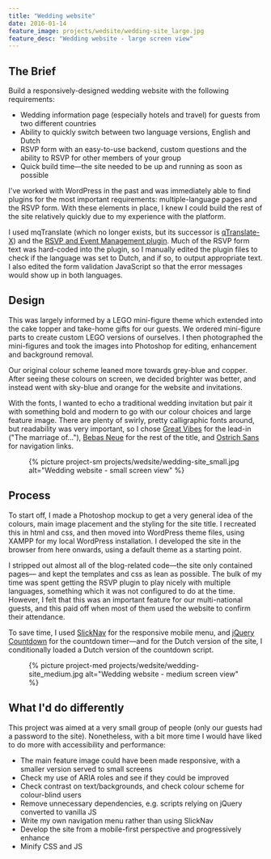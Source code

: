 ```yaml
---
title: "Wedding website"
date: 2016-01-14
feature_image: projects/wedsite/wedding-site_large.jpg
feature_desc: "Wedding website - large screen view"
---
```

## The Brief

Build a responsively-designed wedding website with the following requirements:

- Wedding information page (especially hotels and travel) for guests from two different countries
- Ability to quickly switch between two language versions, English and Dutch
- RSVP form with an easy-to-use backend, custom questions and the ability to RSVP for other members of your group
- Quick build time&mdash;the site needed to be up and running as soon as possible

I've worked with WordPress in the past and was immediately able to find plugins for the most important requirements: multiple-language pages and the RSVP form. With these elements in place, I knew I could build the rest of the site relatively quickly due to my experience with the platform.

I used mqTranslate (which no longer exists, but its successor is [qTranslate-X](https://wordpress.org/plugins/qtranslate-x/)) and the [RSVP and Event Management plugin](https://wordpress.org/plugins/rsvp/). Much of the RSVP form text was hard-coded into the plugin, so I manually edited the plugin files to check if the language was set to Dutch, and if so, to output appropriate text. I also edited the form validation JavaScript so that the error messages would show up in both languages.

## Design

This was largely informed by a LEGO mini-figure theme which extended into the cake topper and take-home gifts for our guests. We ordered mini-figure parts to create custom LEGO versions of ourselves. I then photographed the mini-figures and took the images into Photoshop for editing, enhancement and background removal.

Our original colour scheme leaned more towards grey-blue and copper. After seeing these colours on screen, we decided brighter was better, and instead went with sky-blue and orange for the website and invitations.

With the fonts, I wanted to echo a traditional wedding invitation but pair it with something bold and modern to go with our colour choices and large feature image. There are plenty of swirly, pretty calligraphic fonts around, but readability was very important, so I chose [Great Vibes](https://www.google.com/fonts/specimen/Great+Vibes) for the lead-in ("The marriage of..."), [Bebas Neue](https://www.fontsquirrel.com/fonts/bebas-NEUE) for the rest of the title, and [Ostrich Sans](https://www.fontsquirrel.com/fonts/ostrich-sans) for navigation links.


<figure class="project__img project__img--sm">
  {% picture project-sm projects/wedsite/wedding-site_small.jpg alt="Wedding website - small screen view" %}
</figure>

## Process

To start off, I made a Photoshop mockup to get a very general idea of the colours, main image placement and the styling for the site title. I recreated this in html and css, and then moved into WordPress theme files, using XAMPP for my local WordPress installation. I developed the site in the browser from here onwards, using a default theme as a starting point.

I stripped out almost all of the blog-related code&mdash;the site only contained pages&mdash; and kept the templates and css as lean as possible. The bulk of my time was spent getting the RSVP plugin to play nicely with multiple languages, something which it was not configured to do at the time. However, I felt that this was an important feature for our multi-national guests, and this paid off when most of them used the website to confirm their attendance.

To save time, I used [SlickNav](http://slicknav.com/) for the responsive mobile menu, and [jQuery Countdown](http://keith-wood.name/countdown.html) for the countdown timer&mdash;and for the Dutch version of the site, I conditionally loaded a Dutch version of the countdown script.

<figure class="project__img project__img--med">
  {% picture project-med projects/wedsite/wedding-site_medium.jpg alt="Wedding website - medium screen view" %}
</figure>

## What I'd do differently

This project was aimed at a very small group of people (only our guests had a password to the site). Nonetheless, with a bit more time I would have liked to do more with accessibility and performance:

- The main feature image could have been made responsive, with a smaller version served to small screens
- Check my use of ARIA roles and see if they could be improved
- Check contrast on text/backgrounds, and check colour scheme for colour-blind users
- Remove unnecessary dependencies, e.g. scripts relying on jQuery converted to vanilla JS
- Write my own navigation menu rather than using SlickNav
- Develop the site from a mobile-first perspective and progressively enhance
- Minify CSS and JS
